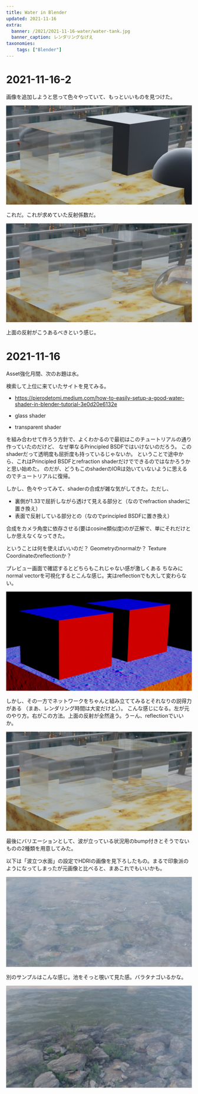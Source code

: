 ```yaml
---
title: Water in Blender
updated: 2021-11-16
extra:
  banner: /2021/2021-11-16-water/water-tank.jpg
  banner_caption: レンダリングなげえ
taxonomies:
    tags: ["Blender"]
---
```

# 2021-11-16-2

画像を追加しようと思って色々やっていて、もっといいものを見つけた。

![](/2021/2021-11-16-water/fresnel.jpg)

これだ。これが求めていた反射係数だ。

![](/2021/2021-11-16-water/fresnel-result.jpg)

上面の反射がこうあるべきという感じ。

# 2021-11-16

Asset強化月間、次のお題は水。

検索して上位に来ていたサイトを見てみる。

- https://pierodetomi.medium.com/how-to-easily-setup-a-good-water-shader-in-blender-tutorial-3e0d20e6132e

- glass shader
- transparent shader

を組み合わせて作ろう方針で、よくわかるので最初はこのチュートリアルの通り作っていたのだけど、
なぜ単なるPrincipled BSDFではいけないのだろう。
このshaderだって透明度も屈折度も持っているじゃないか。
ということで途中から、これはPrincipled BSDFとrefraction shaderだけでできるのではなかろうかと思い始めた。
のだが、どうもこのshaderのIORは効いていないように思えるのでチュートリアルに復帰。

しかし、色々やってみて、shaderの合成が雑な気がしてきた。ただし、

- 裏側が1.33で屈折しながら透けて見える部分と（なのでrefraction shaderに置き換え）
- 表面で反射している部分との（なのでprincipled BSDFに置き換え）

合成をカメラ角度に依存させる(要はcosine類似度)のが正解で、単にそれだけとしか思えなくなってきた。

ということは何を使えばいいのだ？
Geometryのnormalか？ Texture Coordinateのreflectionか？

プレビュー画面で確認するとどちらもこれじゃない感が激しくある
ちなみにnormal vectorを可視化するとこんな感じ。実はreflectionでも大して変わらない。

![](/2021/2021-11-16-water/normal.jpg)

しかし、その一方でネットワークをちゃんと組み立ててみるとそれなりの説得力がある
（まあ、レンダリング時間は大変だけど。）。
こんな感じになる。左が元のやり方。右がこの方法。上面の反射が全然違う。うーん、reflectionでいいか。

![](/2021/2021-11-16-water/reflection-result.jpg)


最後にバリエーションとして、波が立っている状況用のbump付きとそうでないものの2種類を用意してみた。

以下は「波立つ水面」の設定でHDRIの画像を見下ろしたもの。まるで印象派のようになってしまったが元画像と比べると、まあこれでもいいかも。

![](/2021/2021-11-16-water/cycles-1.jpg)

別のサンプルはこんな感じ。池をそっと覗いて見た感。バラタナゴいるかな。

![](/2021/2021-11-16-water/banner.jpg)
